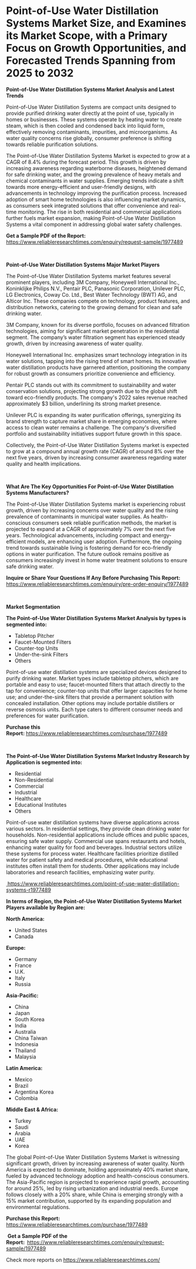 <p><h1>Point-of-Use Water Distillation Systems Market Size, and Examines its Market Scope, with a Primary Focus on Growth Opportunities, and Forecasted Trends Spanning from 2025 to 2032</h1></p><p><strong>Point-of-Use Water Distillation Systems Market Analysis and Latest Trends</strong></p>
<p><p>Point-of-Use Water Distillation Systems are compact units designed to provide purified drinking water directly at the point of use, typically in homes or businesses. These systems operate by heating water to create steam, which is then cooled and condensed back into liquid form, effectively removing contaminants, impurities, and microorganisms. As water quality concerns rise globally, consumer preference is shifting towards reliable purification solutions.</p><p>The Point-of-Use Water Distillation Systems Market is expected to grow at a CAGR of 8.4% during the forecast period. This growth is driven by increasing awareness regarding waterborne diseases, heightened demand for safe drinking water, and the growing prevalence of heavy metals and chemical contaminants in water supplies. Emerging trends indicate a shift towards more energy-efficient and user-friendly designs, with advancements in technology improving the purification process. Increased adoption of smart home technologies is also influencing market dynamics, as consumers seek integrated solutions that offer convenience and real-time monitoring. The rise in both residential and commercial applications further fuels market expansion, making Point-of-Use Water Distillation Systems a vital component in addressing global water safety challenges.</p></p>
<p><strong>Get a Sample PDF of the Report:&nbsp;</strong> <a href="https://www.reliableresearchtimes.com/enquiry/request-sample/1977489?utm_campaign=2007&utm_medium=2&utm_source=Github&utm_content=ia&utm_term=01032025&utm_id=point-of-use-water-distillation-systems">https://www.reliableresearchtimes.com/enquiry/request-sample/1977489</a></p>
<p>&nbsp;</p>
<p><strong>Point-of-Use Water Distillation Systems Major Market Players</strong></p>
<p><p>The Point-of-Use Water Distillation Systems market features several prominent players, including 3M Company, Honeywell International Inc., Koninklijke Philips N.V., Pentair PLC, Panasonic Corporation, Unilever PLC, LG Electronics, Coway Co. Ltd., Best Water Technology (BWT) AG, and Alticor Inc. These companies compete on technology, product features, and distribution networks, catering to the growing demand for clean and safe drinking water.</p><p>3M Company, known for its diverse portfolio, focuses on advanced filtration technologies, aiming for significant market penetration in the residential segment. The company’s water filtration segment has experienced steady growth, driven by increasing awareness of water quality.</p><p>Honeywell International Inc. emphasizes smart technology integration in its water solutions, tapping into the rising trend of smart homes. Its innovative water distillation products have garnered attention, positioning the company for robust growth as consumers prioritize convenience and efficiency.</p><p>Pentair PLC stands out with its commitment to sustainability and water conservation solutions, projecting strong growth due to the global shift toward eco-friendly products. The company's 2022 sales revenue reached approximately $3 billion, underlining its strong market presence.</p><p>Unilever PLC is expanding its water purification offerings, synergizing its brand strength to capture market share in emerging economies, where access to clean water remains a challenge. The company's diversified portfolio and sustainability initiatives support future growth in this space.</p><p>Collectively, the Point-of-Use Water Distillation Systems market is expected to grow at a compound annual growth rate (CAGR) of around 8% over the next five years, driven by increasing consumer awareness regarding water quality and health implications.</p></p>
<p>&nbsp;</p>
<p><strong>What Are The Key Opportunities For Point-of-Use Water Distillation Systems Manufacturers?</strong></p>
<p><p>The Point-of-Use Water Distillation Systems market is experiencing robust growth, driven by increasing concerns over water quality and the rising prevalence of contaminants in municipal water supplies. As health-conscious consumers seek reliable purification methods, the market is projected to expand at a CAGR of approximately 7% over the next five years. Technological advancements, including compact and energy-efficient models, are enhancing user adoption. Furthermore, the ongoing trend towards sustainable living is fostering demand for eco-friendly options in water purification. The future outlook remains positive as consumers increasingly invest in home water treatment solutions to ensure safe drinking water.</p></p>
<p><strong>Inquire or Share Your Questions If Any Before Purchasing This Report:</strong> <a href="https://www.reliableresearchtimes.com/enquiry/pre-order-enquiry/1977489?utm_campaign=2007&utm_medium=2&utm_source=Github&utm_content=ia&utm_term=01032025&utm_id=point-of-use-water-distillation-systems">https://www.reliableresearchtimes.com/enquiry/pre-order-enquiry/1977489</a></p>
<p>&nbsp;</p>
<p><strong>Market Segmentation</strong></p>
<p><strong>The Point-of-Use Water Distillation Systems Market Analysis by types is segmented into:</strong></p>
<p><ul><li>Tabletop Pitcher</li><li>Faucet-Mounted Filters</li><li>Counter-top Units</li><li>Under-the-sink Filters</li><li>Others</li></ul></p>
<p><p>Point-of-use water distillation systems are specialized devices designed to purify drinking water. Market types include tabletop pitchers, which are portable and easy to use; faucet-mounted filters that attach directly to the tap for convenience; counter-top units that offer larger capacities for home use; and under-the-sink filters that provide a permanent solution with concealed installation. Other options may include portable distillers or reverse osmosis units. Each type caters to different consumer needs and preferences for water purification.</p></p>
<p><strong>Purchase this Report:&nbsp;</strong><a href="https://www.reliableresearchtimes.com/purchase/1977489?utm_campaign=2007&utm_medium=2&utm_source=Github&utm_content=ia&utm_term=01032025&utm_id=point-of-use-water-distillation-systems">https://www.reliableresearchtimes.com/purchase/1977489</a></p>
<p>&nbsp;</p>
<p><strong>The Point-of-Use Water Distillation Systems Market Industry Research by Application is segmented into:</strong></p>
<p><ul><li>Residential</li><li>Non-Residential</li><li>Commercial</li><li>Industrial</li><li>Healthcare</li><li>Educational Institutes</li><li>Others</li></ul></p>
<p><p>Point-of-use water distillation systems have diverse applications across various sectors. In residential settings, they provide clean drinking water for households. Non-residential applications include offices and public spaces, ensuring safe water supply. Commercial use spans restaurants and hotels, enhancing water quality for food and beverages. Industrial sectors utilize these systems for process water. Healthcare facilities prioritize distilled water for patient safety and medical procedures, while educational institutes often install them for students. Other applications may include laboratories and research facilities, emphasizing water purity.</p></p>
<p><a href="https://www.reliableresearchtimes.com/point-of-use-water-distillation-systems-r1977489?utm_campaign=2007&utm_medium=2&utm_source=Github&utm_content=ia&utm_term=01032025&utm_id=point-of-use-water-distillation-systems">&nbsp;https://www.reliableresearchtimes.com/point-of-use-water-distillation-systems-r1977489</a></p>
<p><strong>In terms of Region, the Point-of-Use Water Distillation Systems Market Players available by Region are:</strong></p>
<p>
    <p> <strong> North America: </strong>
        <ul>
            <li>United States</li>
            <li>Canada</li>
        </ul>
        </p> 
    <p> <strong> Europe: </strong>
        <ul>
            <li>Germany</li>
            <li>France</li>
            <li>U.K.</li>
            <li>Italy</li>
            <li>Russia</li>
        </ul>
        </p> 
    <p> <strong> Asia-Pacific: </strong>
        <ul>
            <li>China</li>
            <li>Japan</li>
            <li>South Korea</li>
            <li>India</li>
            <li>Australia</li>
            <li>China Taiwan</li>
            <li>Indonesia</li>
            <li>Thailand</li>
            <li>Malaysia</li>
        </ul>
        </p> 
    <p> <strong> Latin America: </strong>
        <ul>
            <li>Mexico</li>
            <li>Brazil</li>
            <li>Argentina Korea</li>
            <li>Colombia</li>
        </ul>
        </p> 
    <p> <strong> Middle East & Africa: </strong>
        <ul>
            <li>Turkey</li>
            <li>Saudi</li>
            <li>Arabia</li>
            <li>UAE</li>
            <li>Korea</li>
        </ul>
    </p>
    </p>
<p><p>The global Point-of-Use Water Distillation Systems Market is witnessing significant growth, driven by increasing awareness of water quality. North America is expected to dominate, holding approximately 40% market share, fueled by advanced technology adoption and health-conscious consumers. The Asia-Pacific region is projected to experience rapid growth, accounting for around 25%, led by rising urbanization and industrial needs. Europe follows closely with a 20% share, while China is emerging strongly with a 15% market contribution, supported by its expanding population and environmental regulations.</p></p>
<p><strong>Purchase this Report: </strong><a href="https://www.reliableresearchtimes.com/purchase/1977489?utm_campaign=2007&utm_medium=2&utm_source=Github&utm_content=ia&utm_term=01032025&utm_id=point-of-use-water-distillation-systems">https://www.reliableresearchtimes.com/purchase/1977489</a></p>
<p>&nbsp;<strong>Get a Sample PDF of the Report:&nbsp;&nbsp;</strong><a href="https://www.reliableresearchtimes.com/enquiry/request-sample/1977489?utm_campaign=2007&utm_medium=2&utm_source=Github&utm_content=ia&utm_term=01032025&utm_id=point-of-use-water-distillation-systems">https://www.reliableresearchtimes.com/enquiry/request-sample/1977489</a></p>
<p><strong></strong></p>
<p>Check more reports on <a href="https://www.reliableresearchtimes.com/?utm_campaign=2007&utm_medium=2&utm_source=Github&utm_content=ia&utm_term=01032025&utm_id=point-of-use-water-distillation-systems">https://www.reliableresearchtimes.com/</a></p>